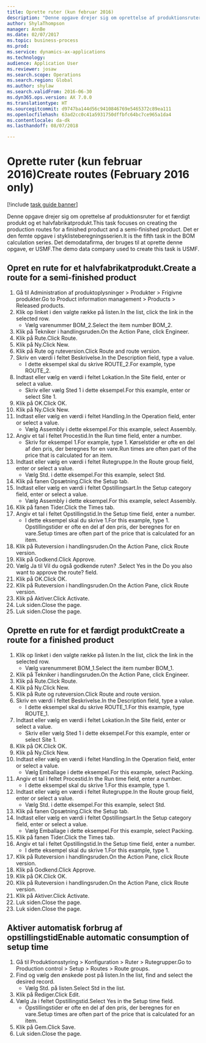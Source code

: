 ```yaml
--- 
title: Oprette ruter (kun februar 2016)
description: "Denne opgave drejer sig om oprettelse af produktionsruter for et færdigt produkt og et halvfabrikatprodukt."
author: ShylaThompson
manager: AnnBe
ms.date: 02/07/2017
ms.topic: business-process
ms.prod: 
ms.service: dynamics-ax-applications
ms.technology: 
audience: Application User
ms.reviewer: josaw
ms.search.scope: Operations
ms.search.region: Global
ms.author: shylaw
ms.search.validFrom: 2016-06-30
ms.dyn365.ops.version: AX 7.0.0
ms.translationtype: HT
ms.sourcegitcommit: d9747ba144d56c9410846769e5465372c89ea111
ms.openlocfilehash: 63ad2cc0c41a5931750dffbfc64bc7ce965a1da4
ms.contentlocale: da-dk
ms.lasthandoff: 08/07/2018

---
```

# <a name="create-routes-february-2016-only"></a><span data-ttu-id="67b01-103">Oprette ruter (kun februar 2016)</span><span class="sxs-lookup"><span data-stu-id="67b01-103">Create routes (February 2016 only)</span></span>

[!include [task guide banner](../../includes/task-guide-banner.md)]

<span data-ttu-id="67b01-104">Denne opgave drejer sig om oprettelse af produktionsruter for et færdigt produkt og et halvfabrikatprodukt.</span><span class="sxs-lookup"><span data-stu-id="67b01-104">This task focuses on creating the production routes for a finished product and a semi-finished product.</span></span> <span data-ttu-id="67b01-105">Det er den femte opgave i styklisteberegningsserien.</span><span class="sxs-lookup"><span data-stu-id="67b01-105">It is the fifth task in the BOM calculation series.</span></span> <span data-ttu-id="67b01-106">Det demodatafirma, der bruges til at oprette denne opgave, er USMF.</span><span class="sxs-lookup"><span data-stu-id="67b01-106">The demo data company used to create this task is USMF.</span></span>


## <a name="create-a-route-for-a-semi-finished-product"></a><span data-ttu-id="67b01-107">Opret en rute for et halvfabrikatprodukt.</span><span class="sxs-lookup"><span data-stu-id="67b01-107">Create a route for a semi-finished product</span></span>
1. <span data-ttu-id="67b01-108">Gå til Administration af produktoplysninger > Produkter > Frigivne produkter.</span><span class="sxs-lookup"><span data-stu-id="67b01-108">Go to Product information management > Products > Released products.</span></span>
2. <span data-ttu-id="67b01-109">Klik op linket i den valgte række på listen.</span><span class="sxs-lookup"><span data-stu-id="67b01-109">In the list, click the link in the selected row.</span></span>
    * <span data-ttu-id="67b01-110">Vælg varenummer BOM_2.</span><span class="sxs-lookup"><span data-stu-id="67b01-110">Select the item number BOM_2.</span></span>  
3. <span data-ttu-id="67b01-111">Klik på Tekniker i handlingsruden.</span><span class="sxs-lookup"><span data-stu-id="67b01-111">On the Action Pane, click Engineer.</span></span>
4. <span data-ttu-id="67b01-112">Klik på Rute.</span><span class="sxs-lookup"><span data-stu-id="67b01-112">Click Route.</span></span>
5. <span data-ttu-id="67b01-113">Klik på Ny.</span><span class="sxs-lookup"><span data-stu-id="67b01-113">Click New.</span></span>
6. <span data-ttu-id="67b01-114">Klik på Rute og ruteversion.</span><span class="sxs-lookup"><span data-stu-id="67b01-114">Click Route and route version.</span></span>
7. <span data-ttu-id="67b01-115">Skriv en værdi i feltet Beskrivelse.</span><span class="sxs-lookup"><span data-stu-id="67b01-115">In the Description field, type a value.</span></span>
    * <span data-ttu-id="67b01-116">I dette eksempel skal du skrive ROUTE_2.</span><span class="sxs-lookup"><span data-stu-id="67b01-116">For example, type ROUTE_2.</span></span>  
8. <span data-ttu-id="67b01-117">Indtast eller vælg en værdi i feltet Lokation.</span><span class="sxs-lookup"><span data-stu-id="67b01-117">In the Site field, enter or select a value.</span></span>
    * <span data-ttu-id="67b01-118">Skriv eller vælg Sted 1 i dette eksempel.</span><span class="sxs-lookup"><span data-stu-id="67b01-118">For this example, enter or select Site 1.</span></span>  
9. <span data-ttu-id="67b01-119">Klik på OK.</span><span class="sxs-lookup"><span data-stu-id="67b01-119">Click OK.</span></span>
10. <span data-ttu-id="67b01-120">Klik på Ny.</span><span class="sxs-lookup"><span data-stu-id="67b01-120">Click New.</span></span>
11. <span data-ttu-id="67b01-121">Indtast eller vælg en værdi i feltet Handling.</span><span class="sxs-lookup"><span data-stu-id="67b01-121">In the Operation field, enter or select a value.</span></span>
    * <span data-ttu-id="67b01-122">Vælg Assembly i dette eksempel.</span><span class="sxs-lookup"><span data-stu-id="67b01-122">For this example, select Assembly.</span></span>  
12. <span data-ttu-id="67b01-123">Angiv et tal i feltet Procestid.</span><span class="sxs-lookup"><span data-stu-id="67b01-123">In the Run time field, enter a number.</span></span>
    * <span data-ttu-id="67b01-124">Skriv for eksempel 1.</span><span class="sxs-lookup"><span data-stu-id="67b01-124">For example, type 1.</span></span> <span data-ttu-id="67b01-125">Kørselstider er ofte en del af den pris, der beregnes for en vare.</span><span class="sxs-lookup"><span data-stu-id="67b01-125">Run times are often part of the price that is calculated for an item.</span></span>  
13. <span data-ttu-id="67b01-126">Indtast eller vælg en værdi i feltet Rutegruppe.</span><span class="sxs-lookup"><span data-stu-id="67b01-126">In the Route group field, enter or select a value.</span></span>
    * <span data-ttu-id="67b01-127">Vælg Std. i dette eksempel.</span><span class="sxs-lookup"><span data-stu-id="67b01-127">For this example, select Std.</span></span>  
14. <span data-ttu-id="67b01-128">Klik på fanen Opsætning.</span><span class="sxs-lookup"><span data-stu-id="67b01-128">Click the Setup tab.</span></span>
15. <span data-ttu-id="67b01-129">Indtast eller vælg en værdi i feltet Opstillingsart.</span><span class="sxs-lookup"><span data-stu-id="67b01-129">In the Setup category field, enter or select a value.</span></span>
    * <span data-ttu-id="67b01-130">Vælg Assembly i dette eksempel.</span><span class="sxs-lookup"><span data-stu-id="67b01-130">For this example, select Assembly.</span></span>  
16. <span data-ttu-id="67b01-131">Klik på fanen Tider.</span><span class="sxs-lookup"><span data-stu-id="67b01-131">Click the Times tab.</span></span>
17. <span data-ttu-id="67b01-132">Angiv et tal i feltet Opstillingstid.</span><span class="sxs-lookup"><span data-stu-id="67b01-132">In the Setup time field, enter a number.</span></span>
    * <span data-ttu-id="67b01-133">I dette eksempel skal du skrive 1.</span><span class="sxs-lookup"><span data-stu-id="67b01-133">For this example, type 1.</span></span> <span data-ttu-id="67b01-134">Opstillingstider er ofte en del af den pris, der beregnes for en vare.</span><span class="sxs-lookup"><span data-stu-id="67b01-134">Setup times are often part of the price that is calculated for an item.</span></span>  
18. <span data-ttu-id="67b01-135">Klik på Ruteversion i handlingsruden.</span><span class="sxs-lookup"><span data-stu-id="67b01-135">On the Action Pane, click Route version.</span></span>
19. <span data-ttu-id="67b01-136">Klik på Godkend.</span><span class="sxs-lookup"><span data-stu-id="67b01-136">Click Approve.</span></span>
20. <span data-ttu-id="67b01-137">Vælg Ja til Vil du også godkende ruten? .</span><span class="sxs-lookup"><span data-stu-id="67b01-137">Select Yes in the Do you also want to approve the route? field.</span></span>
21. <span data-ttu-id="67b01-138">Klik på OK.</span><span class="sxs-lookup"><span data-stu-id="67b01-138">Click OK.</span></span>
22. <span data-ttu-id="67b01-139">Klik på Ruteversion i handlingsruden.</span><span class="sxs-lookup"><span data-stu-id="67b01-139">On the Action Pane, click Route version.</span></span>
23. <span data-ttu-id="67b01-140">Klik på Aktiver.</span><span class="sxs-lookup"><span data-stu-id="67b01-140">Click Activate.</span></span>
24. <span data-ttu-id="67b01-141">Luk siden.</span><span class="sxs-lookup"><span data-stu-id="67b01-141">Close the page.</span></span>
25. <span data-ttu-id="67b01-142">Luk siden.</span><span class="sxs-lookup"><span data-stu-id="67b01-142">Close the page.</span></span>

## <a name="create-a-route-for-a-finished-product"></a><span data-ttu-id="67b01-143">Oprette en rute for et færdigt produkt</span><span class="sxs-lookup"><span data-stu-id="67b01-143">Create a route for a finished product</span></span>
1. <span data-ttu-id="67b01-144">Klik op linket i den valgte række på listen.</span><span class="sxs-lookup"><span data-stu-id="67b01-144">In the list, click the link in the selected row.</span></span>
    * <span data-ttu-id="67b01-145">Vælg varenummeret BOM_1.</span><span class="sxs-lookup"><span data-stu-id="67b01-145">Select the item number BOM_1.</span></span>  
2. <span data-ttu-id="67b01-146">Klik på Tekniker i handlingsruden.</span><span class="sxs-lookup"><span data-stu-id="67b01-146">On the Action Pane, click Engineer.</span></span>
3. <span data-ttu-id="67b01-147">Klik på Rute.</span><span class="sxs-lookup"><span data-stu-id="67b01-147">Click Route.</span></span>
4. <span data-ttu-id="67b01-148">Klik på Ny.</span><span class="sxs-lookup"><span data-stu-id="67b01-148">Click New.</span></span>
5. <span data-ttu-id="67b01-149">Klik på Rute og ruteversion.</span><span class="sxs-lookup"><span data-stu-id="67b01-149">Click Route and route version.</span></span>
6. <span data-ttu-id="67b01-150">Skriv en værdi i feltet Beskrivelse.</span><span class="sxs-lookup"><span data-stu-id="67b01-150">In the Description field, type a value.</span></span>
    * <span data-ttu-id="67b01-151">I dette eksempel skal du skrive ROUTE_1.</span><span class="sxs-lookup"><span data-stu-id="67b01-151">For this example, type ROUTE_1.</span></span>  
7. <span data-ttu-id="67b01-152">Indtast eller vælg en værdi i feltet Lokation.</span><span class="sxs-lookup"><span data-stu-id="67b01-152">In the Site field, enter or select a value.</span></span>
    * <span data-ttu-id="67b01-153">Skriv eller vælg Sted 1 i dette eksempel.</span><span class="sxs-lookup"><span data-stu-id="67b01-153">For this example, enter or select Site 1.</span></span>  
8. <span data-ttu-id="67b01-154">Klik på OK.</span><span class="sxs-lookup"><span data-stu-id="67b01-154">Click OK.</span></span>
9. <span data-ttu-id="67b01-155">Klik på Ny.</span><span class="sxs-lookup"><span data-stu-id="67b01-155">Click New.</span></span>
10. <span data-ttu-id="67b01-156">Indtast eller vælg en værdi i feltet Handling.</span><span class="sxs-lookup"><span data-stu-id="67b01-156">In the Operation field, enter or select a value.</span></span>
    * <span data-ttu-id="67b01-157">Vælg Emballage i dette eksempel.</span><span class="sxs-lookup"><span data-stu-id="67b01-157">For this example, select Packing.</span></span>  
11. <span data-ttu-id="67b01-158">Angiv et tal i feltet Procestid.</span><span class="sxs-lookup"><span data-stu-id="67b01-158">In the Run time field, enter a number.</span></span>
    * <span data-ttu-id="67b01-159">I dette eksempel skal du skrive 1.</span><span class="sxs-lookup"><span data-stu-id="67b01-159">For this example, type 1.</span></span>  
12. <span data-ttu-id="67b01-160">Indtast eller vælg en værdi i feltet Rutegruppe.</span><span class="sxs-lookup"><span data-stu-id="67b01-160">In the Route group field, enter or select a value.</span></span>
    * <span data-ttu-id="67b01-161">Vælg Std. i dette eksempel.</span><span class="sxs-lookup"><span data-stu-id="67b01-161">For this example, select Std.</span></span>  
13. <span data-ttu-id="67b01-162">Klik på fanen Opsætning.</span><span class="sxs-lookup"><span data-stu-id="67b01-162">Click the Setup tab.</span></span>
14. <span data-ttu-id="67b01-163">Indtast eller vælg en værdi i feltet Opstillingsart.</span><span class="sxs-lookup"><span data-stu-id="67b01-163">In the Setup category field, enter or select a value.</span></span>
    * <span data-ttu-id="67b01-164">Vælg Emballage i dette eksempel.</span><span class="sxs-lookup"><span data-stu-id="67b01-164">For this example, select Packing.</span></span>  
15. <span data-ttu-id="67b01-165">Klik på fanen Tider.</span><span class="sxs-lookup"><span data-stu-id="67b01-165">Click the Times tab.</span></span>
16. <span data-ttu-id="67b01-166">Angiv et tal i feltet Opstillingstid.</span><span class="sxs-lookup"><span data-stu-id="67b01-166">In the Setup time field, enter a number.</span></span>
    * <span data-ttu-id="67b01-167">I dette eksempel skal du skrive 1.</span><span class="sxs-lookup"><span data-stu-id="67b01-167">For this example, type 1.</span></span>  
17. <span data-ttu-id="67b01-168">Klik på Ruteversion i handlingsruden.</span><span class="sxs-lookup"><span data-stu-id="67b01-168">On the Action Pane, click Route version.</span></span>
18. <span data-ttu-id="67b01-169">Klik på Godkend.</span><span class="sxs-lookup"><span data-stu-id="67b01-169">Click Approve.</span></span>
19. <span data-ttu-id="67b01-170">Klik på OK.</span><span class="sxs-lookup"><span data-stu-id="67b01-170">Click OK.</span></span>
20. <span data-ttu-id="67b01-171">Klik på Ruteversion i handlingsruden.</span><span class="sxs-lookup"><span data-stu-id="67b01-171">On the Action Pane, click Route version.</span></span>
21. <span data-ttu-id="67b01-172">Klik på Aktiver.</span><span class="sxs-lookup"><span data-stu-id="67b01-172">Click Activate.</span></span>
22. <span data-ttu-id="67b01-173">Luk siden.</span><span class="sxs-lookup"><span data-stu-id="67b01-173">Close the page.</span></span>
23. <span data-ttu-id="67b01-174">Luk siden.</span><span class="sxs-lookup"><span data-stu-id="67b01-174">Close the page.</span></span>

## <a name="enable-automatic-consumption-of-setup-time"></a><span data-ttu-id="67b01-175">Aktiver automatisk forbrug af opstillingstid</span><span class="sxs-lookup"><span data-stu-id="67b01-175">Enable automatic consumption of setup time</span></span>
1. <span data-ttu-id="67b01-176">Gå til Produktionsstyring > Konfiguration > Ruter > Rutegrupper.</span><span class="sxs-lookup"><span data-stu-id="67b01-176">Go to Production control > Setup > Routes > Route groups.</span></span>
2. <span data-ttu-id="67b01-177">Find og vælg den ønskede post på listen.</span><span class="sxs-lookup"><span data-stu-id="67b01-177">In the list, find and select the desired record.</span></span>
    * <span data-ttu-id="67b01-178">Vælg Std. på listen.</span><span class="sxs-lookup"><span data-stu-id="67b01-178">Select Std in the list.</span></span>  
3. <span data-ttu-id="67b01-179">Klik på Rediger.</span><span class="sxs-lookup"><span data-stu-id="67b01-179">Click Edit.</span></span>
4. <span data-ttu-id="67b01-180">Vælg Ja i feltet Opstillingstid.</span><span class="sxs-lookup"><span data-stu-id="67b01-180">Select Yes in the Setup time field.</span></span>
    * <span data-ttu-id="67b01-181">Opstillingstider er ofte en del af den pris, der beregnes for en vare.</span><span class="sxs-lookup"><span data-stu-id="67b01-181">Setup times are often part of the price that is calculated for an item.</span></span>  
5. <span data-ttu-id="67b01-182">Klik på Gem.</span><span class="sxs-lookup"><span data-stu-id="67b01-182">Click Save.</span></span>
6. <span data-ttu-id="67b01-183">Luk siden.</span><span class="sxs-lookup"><span data-stu-id="67b01-183">Close the page.</span></span>


